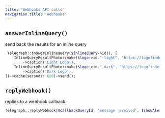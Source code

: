```yaml
---
title: 'Webhooks API calls'
navigation.title: 'Webhooks'
---
```




## `answerInlineQuery()`

send back the results for an inline query

```php
 Telegraph::answerInlineQuery($inlineQuery->id(), [
    InlineQueryResultPhoto::make($logo->id."-light", "https://logofinder.dev/$logo->id/light.jpg", "https://logofinder.dev/$logo->id/light/thumb.jpg")
        ->caption('Light Logo'),
    InlineQueryResultPhoto::make($logo->id."-dark", "https://logofinder.dev/$logo->id/dark.jpg", "https://logofinder.dev/$logo->id/dark/thumb.jpg")
        ->caption('Dark Logo'),
])->cache(seconds: 600)->send();
```



## `replyWebhook()`

replies to a webhook callback

```php
Telegraph::replyWebhook($callbackQueryId, 'message received', $showAlert)->send();
```
